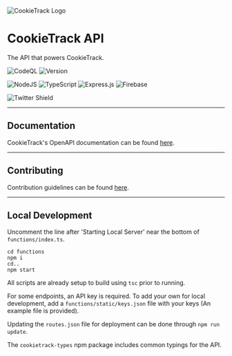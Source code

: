 ![CookieTrack Logo][logo]
# CookieTrack API

The API that powers CookieTrack.

![CodeQL](https://github.com/Ncookiez/cookietrack-api/actions/workflows/codeql-analysis.yml/badge.svg)
![Version](https://img.shields.io/github/package-json/v/CookieTrack-io/cookietrack-api)

![NodeJS](https://img.shields.io/badge/node.js-6DA55F?style=for-the-badge&logo=node.js&logoColor=white)
![TypeScript](https://img.shields.io/badge/typescript-%23007ACC.svg?style=for-the-badge&logo=typescript&logoColor=white)
![Express.js](https://img.shields.io/badge/express.js-%23404d59.svg?style=for-the-badge&logo=express&logoColor=%2361DAFB)
![Firebase](https://img.shields.io/badge/firebase-%23039BE5.svg?style=for-the-badge&logo=firebase)

![Twitter Shield](https://img.shields.io/twitter/follow/cookietrack_io?style=social)

---

## Documentation

CookieTrack's OpenAPI documentation can be found [here](https://api.cookietrack.io/docs).

---

## Contributing

Contribution guidelines can be found [here](CONTRIBUTING.md).

---

## Local Development

Uncomment the line after 'Starting Local Server' near the bottom of `functions/index.ts`.

```
cd functions
npm i
cd..
npm start
```

All scripts are already setup to build using `tsc` prior to running.

For some endpoints, an API key is required. To add your own for local development, add a `functions/static/keys.json` file with your keys (An example file is provided).

Updating the `routes.json` file for deployment can be done through `npm run update`.

The `cookietrack-types` npm package includes common typings for the API.

[logo]: https://github.com/Ncookiez/cookietrack-api/blob/master/favicon.svg "CookieTrack"
